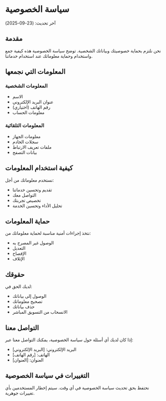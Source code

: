 # سياسة الخصوصية

آخر تحديث: (23-09-2025)

## مقدمة
نحن نلتزم بحماية خصوصيتك وبياناتك الشخصية. توضح سياسة الخصوصية هذه كيفية جمع واستخدام وحماية معلوماتك عند استخدام خدماتنا.

## المعلومات التي نجمعها
### المعلومات الشخصية
- الاسم
- عنوان البريد الإلكتروني
- رقم الهاتف (اختياري)
- معلومات الحساب

### المعلومات التلقائية
- معلومات الجهاز
- سجلات الخادم
- ملفات تعريف الارتباط
- بيانات التصفح

## كيفية استخدام المعلومات
نستخدم معلوماتك من أجل:
- تقديم وتحسين خدماتنا
- التواصل معك
- تخصيص تجربتك
- تحليل الأداء وتحسين الخدمة

## حماية المعلومات
نتخذ إجراءات أمنية مناسبة لحماية معلوماتك من:
- الوصول غير المصرح به
- التعديل
- الإفصاح
- الإتلاف

## حقوقك
لديك الحق في:
- الوصول إلى بياناتك
- تصحيح معلوماتك
- حذف بياناتك
- الانسحاب من التسويق المباشر

## التواصل معنا
إذا كان لديك أي أسئلة حول سياسة الخصوصية، يمكنك التواصل معنا عبر:
- البريد الإلكتروني: [البريد الإلكتروني]
- الهاتف: [رقم الهاتف]
- العنوان: [العنوان]

## التغييرات في سياسة الخصوصية
نحتفظ بحق تحديث سياسة الخصوصية في أي وقت. سيتم إخطار المستخدمين بأي تغييرات جوهرية.
